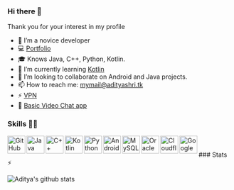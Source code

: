 ### Hi there 👋

Thank you for your interest in my profile
</br>

<!--
![Profile Views](https://hits.seeyoufarm.com/api/count/incr/badge.svg?url=https://github.com/aditya-shri/&title=Profile%20Views)
-->
- 🔭 I’m a novice developer
- 💻 [Portfolio](https://adityashri.tk)
- 🎓 Knows Java, C++, Python, Kotlin.
- 🌱 I’m currently learning [Kotlin](https://en.wikipedia.org/wiki/Kotlin_(programming_language))
- 👯 I’m looking to collaborate on Android and Java projects.
- 📫 How to reach me: mymail@adityashri.tk
- ⚡ [VPN](https://github.com/aditya-shri/VPN)
- 💬 [Basic Video Chat app](https://video.adityshri.tk)
<!--
- 🤔 I’m looking for help with ...
- 💬 Ask me about ...
- 😄 Pronouns: ...
- ⚡ Fun fact: ... 
-->


### Skills 👨‍💻
<!--
<img align="left" alt="GitHub" width="24px" src="https://cdn.jsdelivr.net/npm/simple-icons@latest/icons/github.svg" />
-->
<img align="left" alt="GitHub" width="40px" src="https://img.icons8.com/nolan/48/github.png"/>
<img align="left" alt="Java" width="40px" src="https://img.icons8.com/color/48/000000/java-coffee-cup-logo.png"/>
<img align="left" alt="C++" width="40px" src="https://img.icons8.com/color/48/000000/c-plus-plus-logo.png" />
<img align="left" alt="Kotlin" width="40px" src="https://img.icons8.com/color/48/000000/kotlin.png"/>
<img align="left" alt="Python" width="40px" src="https://img.icons8.com/color/48/000000/python.png"/>
<img align="left" alt="Android" width="40px" src="https://img.icons8.com/color/48/000000/android-os.png"/>
<img align="left" alt="MySQL" width="40px" src="https://img.icons8.com/ios/50/000000/mysql-logo.png"/>
<img align="left" alt="Oracle" width="40px" src="https://img.icons8.com/color/48/000000/oracle-logo.png"/>
<img align="left" alt="Cloudflare" width="40px" src="https://img.icons8.com/color/48/000000/cloudflare.png"/>
<img align="left" alt="Google Products Expert" width="40px" src="https://img.icons8.com/fluent/48/000000/google-logo.png"/>
</br>

</br>
### Stats ⚡️

![Aditya's github stats](https://github-readme-stats.vercel.app/api?username=aditya-shri&show_icons=true&theme=radical)
